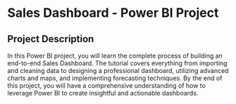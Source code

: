 # Sales Dashboard - Power BI Project

## Project Description
In this Power BI project, you will learn the complete process of building an end-to-end Sales Dashboard. The tutorial covers everything from importing and cleaning data to designing a professional dashboard, utilizing advanced charts and maps, and implementing forecasting techniques. By the end of this project, you will have a comprehensive understanding of how to leverage Power BI to create insightful and actionable dashboards.
